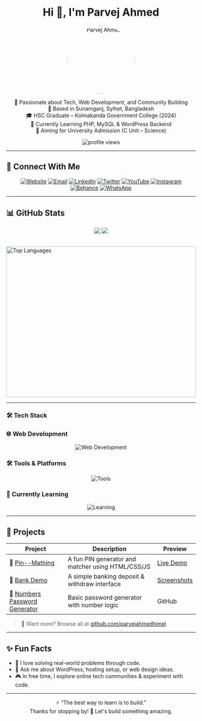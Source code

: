 <h1 align="center">Hi 👋, I'm Parvej Ahmed</h1>

<p align="center">
  <img src="https://parvejahmed.top/wp-content/uploads/2025/01/Untitled-design-4-1-1.png" width="180" alt="Parvej Ahmed" style="border-radius: 50%;">
</p>

<p align="center">
  🚀 Passionate about Tech, Web Development, and Community Building <br/>
  📍 Based in Sunamganj, Sylhet, Bangladesh <br/>
  🎓 HSC Graduate – Kolmakanda Government College (2024)<br/>
  🌱 Currently Learning PHP, MySQL & WordPress Backend <br/>
  🎯 Aiming for University Admission (C Unit – Science) <br/>
</p>

<p align="center">
  <img src="https://komarev.com/ghpvc/?username=parvejahmedhimel&label=Profile+Views" alt="profile views"/>
</p>

---




## 🔗 Connect With Me

<p align="center">
  <a style="border: 20 px solid #00D8FF" href="https://parvejahmed.top" target="_blank"><img src="https://img.shields.io/badge/Website-4285F4?style=for-the-badge&logo=google-chrome&logoColor=white" alt="Website"></a>
  <a href="mailto:contact@parvejahmed.top" target="_blank"><img src="https://img.shields.io/badge/Email-EA4335?style=for-the-badge&logo=gmail&logoColor=white" alt="Email"></a>
  <a href="https://www.linkedin.com/in/parvej-ahmed-6bb453351" target="_blank"><img src="https://img.shields.io/badge/LinkedIn-0A66C2?style=for-the-badge&logo=linkedin&logoColor=white" alt="LinkedIn"></a>
  <a href="https://x.com/bdparvejs2" target="_blank"><img src="https://img.shields.io/badge/Twitter-1DA1F2?style=for-the-badge&logo=x&logoColor=white" alt="Twitter"></a>
  <a href="https://www.youtube.com/@The_HiddenFlame" target="_blank"><img src="https://img.shields.io/badge/YouTube-FF0000?style=for-the-badge&logo=youtube&logoColor=white" alt="YouTube"></a>
  <a href="https://www.instagram.com/parvejahmedhimel/" target="_blank"><img src="https://img.shields.io/badge/Instagram-E4405F?style=for-the-badge&logo=instagram&logoColor=white" alt="Instagram"></a>
  <a href="https://www.behance.net/parvejahmed20" target="_blank"><img src="https://img.shields.io/badge/Behance-1769FF?style=for-the-badge&logo=behance&logoColor=white" alt="Behance"></a>
  <a href="https://wa.me/8801708680529" target="_blank"><img src="https://img.shields.io/badge/WhatsApp-25D366?style=for-the-badge&logo=whatsapp&logoColor=white" alt="WhatsApp"></a>
</p>

---


## 📊 GitHub Stats


 
<p align="center"> <img src="https://github-readme-stats.vercel.app/api?username=parvejahmedhimel&show_icons=true&theme=dark"> <img src="https://github-readme-streak-stats.herokuapp.com/?user=parvejahmedhimel&theme=dark"> </p>
  <br>
  <img width="100%" height="400px%"   src="https://github-readme-stats.vercel.app/api/top-langs/?username=parvejahmedhimel&layout=compact&theme=tokyonight" alt="Top Languages" />
</p>

---


### 🛠 Tech Stack

### 🌐 Web Development
<p align="center">
  <img src="https://skillicons.dev/icons?i=wordpress,elementor,html,css,js,php,mysql,laravel,react,nodejs,express" alt="Web Development">
</p>

### 🛠 Tools & Platforms
<p align="center">
  <img src="https://skillicons.dev/icons?i=vscode,git,github,figma,ps,ai,aws,firebase,nginx" alt="Tools">
</p>

### 🌱 Currently Learning
<p align="center">
  <img src="https://skillicons.dev/icons?i=py,django,mongodb,docker,kubernetes" alt="Learning">
</p>


---



## 🚧 Projects

| Project | Description | Preview |
|--------|-------------|---------|
| 🔐 [Pin--Mathing](https://github.com/parvejahmedhimel/Pin--Mathing) | A fun PIN generator and matcher using HTML/CSS/JS | [Live Demo](https://parvejahmedhimel.github.io/Pin--Mathing/) |
| 💸 [Bank Demo](https://github.com/parvejahmedhimel/Demu-of-bank-depo-and-withdraw) | A simple banking deposit & withdraw interface | [Screenshots](https://github.com/parvejahmedhimel/Demu-of-bank-depo-and-withdraw) |
| 🔢 [Numbers Password Generator](https://github.com/parvejahmedhimel/Numbers-Password_generator) | Basic password generator with number logic | GitHub |

> 🎨 Want more? Browse all at [github.com/parvejahmedhimel](https://github.com/parvejahmedhimel)

---



## ✨ Fun Facts

- 🧠 I love solving real-world problems through code.
- 💬 Ask me about WordPress, hosting setup, or web design ideas.
- 🎮 In free time, I explore online tech communities & experiment with code.

---


<p align="center">
  ⚡ “The best way to learn is to build.” <br>
  Thanks for stopping by! 🚀 Let's build something amazing.
</p>
